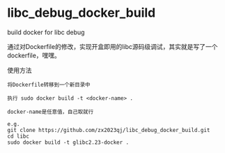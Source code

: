# libc_debug_docker_build
build docker for libc debug

通过对Dockerfile的修改，实现开盒即用的libc源码级调试，其实就是写了一个dockerfile，嘿嘿。

使用方法

```
将Dockerfile转移到一个新目录中

执行 sudo docker build -t <docker-name> .

docker-name是任意值，自己取就行

e.g. 
git clone https://github.com/zx2023qj/libc_debug_docker_build.git
cd libc
sudo docker build -t glibc2.23-docker .
```


